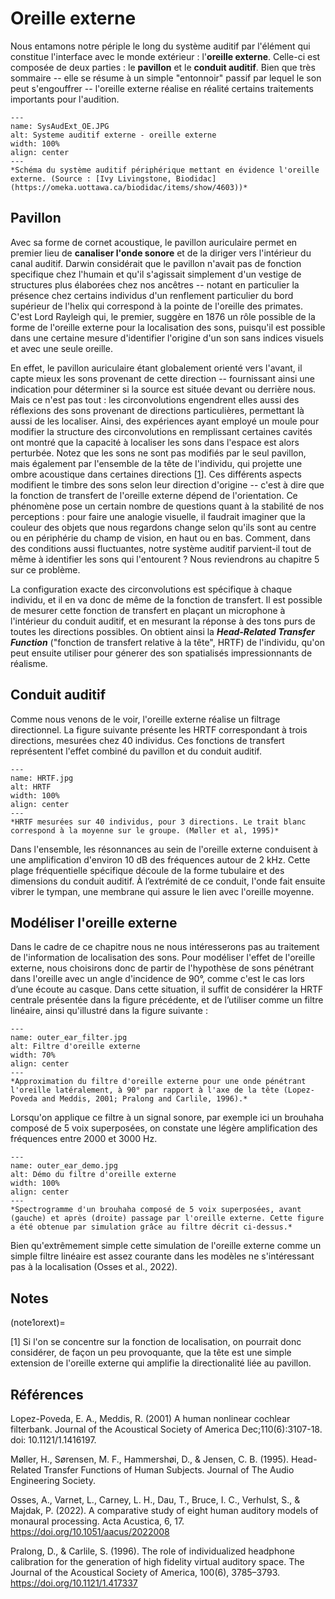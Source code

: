 
# Oreille externe

Nous entamons notre périple le long du système auditif par l'élément qui constitue l'interface avec le monde extérieur : l'**oreille externe**. Celle-ci est composée de deux parties : le **pavillon** et le **conduit auditif**. Bien que très sommaire -- elle se résume à un simple "entonnoir" passif par lequel le son peut s'engouffrer -- l'oreille externe réalise en réalité certains traitements importants pour l'audition. 

```{figure} SysAudExt_OE.JPG
---
name: SysAudExt_OE.JPG
alt: Systeme auditif externe - oreille externe
width: 100%
align: center
---
*Schéma du système auditif périphérique mettant en évidence l'oreille externe. (Source : [Ivy Livingstone, Biodidac](https://omeka.uottawa.ca/biodidac/items/show/4603))*
```

## Pavillon 

Avec sa forme de cornet acoustique, le pavillon auriculaire permet en premier lieu de **canaliser l'onde sonore** et de la diriger vers l'intérieur du canal auditif. Darwin considérait que le pavillon n'avait pas de fonction specifique chez l'humain et qu'il s'agissait simplement d'un vestige de structures plus élaborées chez nos ancêtres -- notant en particulier la présence chez certains individus d'un renflement particulier du bord supérieur de l'helix qui correspond à la pointe de l'oreille des primates. C'est Lord Rayleigh qui, le premier, suggère en 1876 un rôle possible de la forme de l'oreille externe pour la localisation des sons, puisqu'il est possible dans une certaine mesure d'identifier l'origine d'un son sans indices visuels et avec une seule oreille. 

En effet, le pavillon auriculaire étant globalement orienté vers l'avant, il capte mieux les sons provenant de cette direction -- fournissant ainsi une indication pour déterminer si la source est située devant ou derrière nous. Mais ce n'est pas tout : les circonvolutions engendrent elles aussi des réflexions des sons provenant de directions particulières, permettant là aussi de les localiser. Ainsi, des expériences ayant employé un moule pour modifier la structure des circonvolutions en remplissant certaines cavités ont montré que la capacité à localiser les sons dans l'espace est alors perturbée. Notez que les sons ne sont pas modifiés par le seul pavillon, mais également par l'ensemble de la tête de l'individu, qui projette une ombre acoustique dans certaines directions [[1](note1orext)]. Ces différents aspects modifient le timbre des sons selon leur direction d'origine -- c'est à dire que la fonction de transfert de l'oreille externe dépend de l'orientation. Ce phénomène pose un certain nombre de questions quant à la stabilité de nos perceptions : pour faire une analogie visuelle, il faudrait imaginer que la couleur des objets que nous regardons change selon qu'ils sont au centre ou en périphérie du champ de vision, en haut ou en bas. Comment, dans des conditions aussi fluctuantes, notre système auditif parvient-il tout de même à identifier les sons qui l'entourent ? Nous reviendrons au chapitre 5 sur ce problème.

La configuration exacte des circonvolutions est spécifique à chaque individu, et il en va donc de même de la fonction de transfert. Il est possible de mesurer cette fonction de transfert en plaçant un microphone à l'intérieur du conduit auditif, et en mesurant la réponse à des tons purs de toutes les directions possibles. On obtient ainsi la ***Head-Related Transfer Function*** ("fonction de transfert relative à la tête", HRTF) de l'individu, qu'on peut ensuite utiliser pour génerer des son spatialisés impressionnants de réalisme. 

## Conduit auditif 

Comme nous venons de le voir, l'oreille externe réalise un filtrage directionnel. La figure suivante présente les HRTF correspondant à trois directions, mesurées chez 40 individus. Ces fonctions de transfert représentent l'effet combiné du pavillon et du conduit auditif.

```{figure} HRTF.jpg
---
name: HRTF.jpg
alt: HRTF
width: 100%
align: center
---
*HRTF mesurées sur 40 individus, pour 3 directions. Le trait blanc correspond à la moyenne sur le groupe. (Møller et al, 1995)*
```

Dans l'ensemble, les résonnances au sein de l'oreille externe conduisent à une amplification d'environ 10 dB des fréquences autour de 2 kHz. Cette plage fréquentielle spécifique découle de la forme tubulaire et des dimensions du conduit auditif. À l’extrémité de ce conduit, l'onde fait ensuite vibrer le tympan, une membrane qui assure le lien avec l'oreille moyenne.

## Modéliser l'oreille externe 

Dans le cadre de ce chapitre nous ne nous intéresserons pas au traitement de l'information de localisation des sons. Pour modéliser l'effet de l'oreille externe, nous choisirons donc de partir de l'hypothèse de sons pénétrant dans l'oreille avec un angle d'incidence de 90°, comme c'est le cas lors d’une écoute au casque. Dans cette situation, il suffit de considérer la HRTF centrale présentée dans la figure précédente, et de l’utiliser comme un filtre linéaire, ainsi qu'illustré dans la figure suivante :

```{figure} outer_ear_filter.jpg
---
name: outer_ear_filter.jpg
alt: Filtre d'oreille externe
width: 70%
align: center
---
*Approximation du filtre d'oreille externe pour une onde pénétrant l'oreille latéralement, à 90° par rapport à l'axe de la tête (Lopez-Poveda and Meddis, 2001; Pralong and Carlile, 1996).*
```

Lorsqu'on applique ce filtre à un signal sonore, par exemple ici un brouhaha composé de 5 voix superposées, on constate une légère amplification des fréquences entre 2000 et 3000 Hz.

```{figure} outer_ear_demo.jpg
---
name: outer_ear_demo.jpg
alt: Démo du filtre d'oreille externe
width: 100%
align: center
---
*Spectrogramme d'un brouhaha composé de 5 voix superposées, avant (gauche) et après (droite) passage par l'oreille externe. Cette figure a été obtenue par simulation grâce au filtre décrit ci-dessus.*
```

Bien qu'extrêmement simple cette simulation de l'oreille externe comme un simple filtre linéaire est assez courante dans les modèles ne s'intéressant pas à la localisation (Osses et al., 2022).

## Notes

(note1orext)=

[1] Si l'on se concentre sur la fonction de localisation, on pourrait donc considérer, de façon un peu provoquante, que la tête est une simple extension de l'oreille externe qui amplifie la directionalité liée au pavillon. 

## Références

Lopez-Poveda, E. A., Meddis, R. (2001) A human nonlinear cochlear filterbank. Journal of the Acoustical Society of America Dec;110(6):3107-18. doi: 10.1121/1.1416197.

Møller, H., Sørensen, M. F., Hammershøi, D., & Jensen, C. B. (1995). Head-Related Transfer Functions of Human Subjects. Journal of The Audio Engineering Society. 

Osses, A., Varnet, L., Carney, L. H., Dau, T., Bruce, I. C., Verhulst, S., & Majdak, P. (2022). A comparative study of eight human auditory models of monaural processing. Acta Acustica, 6, 17. https://doi.org/10.1051/aacus/2022008

Pralong, D., & Carlile, S. (1996). The role of individualized headphone calibration for the generation of high fidelity virtual auditory space. The Journal of the Acoustical Society of America, 100(6), 3785–3793. https://doi.org/10.1121/1.417337
